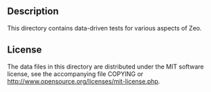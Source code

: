 Description
------------

This directory contains data-driven tests for various aspects of Zeo.

License
--------

The data files in this directory are distributed under the MIT software
license, see the accompanying file COPYING or
http://www.opensource.org/licenses/mit-license.php.

